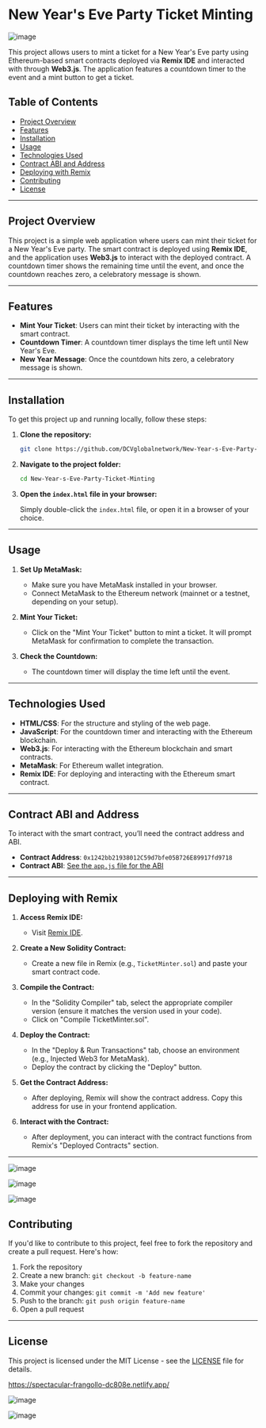 # New Year's Eve Party Ticket Minting

![image](https://github.com/user-attachments/assets/01276ca5-d0ee-4551-bd4c-6584cc19ade2)


This project allows users to mint a ticket for a New Year's Eve party using Ethereum-based smart contracts deployed via **Remix IDE** and interacted with through **Web3.js**. The application features a countdown timer to the event and a mint button to get a ticket.

## Table of Contents

- [Project Overview](#project-overview)
- [Features](#features)
- [Installation](#installation)
- [Usage](#usage)
- [Technologies Used](#technologies-used)
- [Contract ABI and Address](#contract-abi-and-address)
- [Deploying with Remix](#deploying-with-remix)
- [Contributing](#contributing)
- [License](#license)

---

## Project Overview

This project is a simple web application where users can mint their ticket for a New Year's Eve party. The smart contract is deployed using **Remix IDE**, and the application uses **Web3.js** to interact with the deployed contract. A countdown timer shows the remaining time until the event, and once the countdown reaches zero, a celebratory message is shown.

---

## Features

- **Mint Your Ticket**: Users can mint their ticket by interacting with the smart contract.
- **Countdown Timer**: A countdown timer displays the time left until New Year's Eve.
- **New Year Message**: Once the countdown hits zero, a celebratory message is shown.

---

## Installation

To get this project up and running locally, follow these steps:

1. **Clone the repository:**

    ```bash
    git clone https://github.com/DCVglobalnetwork/New-Year-s-Eve-Party-Ticket-Minting.git
    ```

2. **Navigate to the project folder:**

    ```bash
    cd New-Year-s-Eve-Party-Ticket-Minting
    ```

3. **Open the `index.html` file in your browser:**

    Simply double-click the `index.html` file, or open it in a browser of your choice.

---

## Usage

1. **Set Up MetaMask:**
    - Make sure you have MetaMask installed in your browser.
    - Connect MetaMask to the Ethereum network (mainnet or a testnet, depending on your setup).

2. **Mint Your Ticket:**
    - Click on the "Mint Your Ticket" button to mint a ticket. It will prompt MetaMask for confirmation to complete the transaction.

3. **Check the Countdown:**
    - The countdown timer will display the time left until the event.

---

## Technologies Used

- **HTML/CSS**: For the structure and styling of the web page.
- **JavaScript**: For the countdown timer and interacting with the Ethereum blockchain.
- **Web3.js**: For interacting with the Ethereum blockchain and smart contracts.
- **MetaMask**: For Ethereum wallet integration.
- **Remix IDE**: For deploying and interacting with the Ethereum smart contract.

---

## Contract ABI and Address

To interact with the smart contract, you’ll need the contract address and ABI.

- **Contract Address**: `0x1242bb21938012C59d7bfe05B726E89917fd9718`
- **Contract ABI**: [See the `app.js` file for the ABI](./app.js)

---

## Deploying with Remix

1. **Access Remix IDE:**
    - Visit [Remix IDE](https://remix.ethereum.org/).

2. **Create a New Solidity Contract:**
    - Create a new file in Remix (e.g., `TicketMinter.sol`) and paste your smart contract code.

3. **Compile the Contract:**
    - In the "Solidity Compiler" tab, select the appropriate compiler version (ensure it matches the version used in your code).
    - Click on "Compile TicketMinter.sol".

4. **Deploy the Contract:**
    - In the "Deploy & Run Transactions" tab, choose an environment (e.g., Injected Web3 for MetaMask).
    - Deploy the contract by clicking the "Deploy" button.

5. **Get the Contract Address:**
    - After deploying, Remix will show the contract address. Copy this address for use in your frontend application.

6. **Interact with the Contract:**
    - After deployment, you can interact with the contract functions from Remix's "Deployed Contracts" section.

---

![image](https://github.com/user-attachments/assets/39afdeb4-9f9c-4f42-b882-07e7ade3b6fd)


![image](https://github.com/user-attachments/assets/385fe860-124f-47ab-8fdf-c2b3a27637a9)


![image](https://github.com/user-attachments/assets/3642ace8-04df-4138-857b-869fa5b2fb81)


## Contributing

If you'd like to contribute to this project, feel free to fork the repository and create a pull request. Here's how:

1. Fork the repository
2. Create a new branch: `git checkout -b feature-name`
3. Make your changes
4. Commit your changes: `git commit -m 'Add new feature'`
5. Push to the branch: `git push origin feature-name`
6. Open a pull request

---

## License

This project is licensed under the MIT License - see the [LICENSE](LICENSE) file for details.

https://spectacular-frangollo-dc808e.netlify.app/

![image](https://github.com/user-attachments/assets/ec3dc128-fa12-4941-a40c-650392b04416)

![image](https://github.com/user-attachments/assets/5fea5d60-7af9-4669-9058-e9b68d9e611d)




